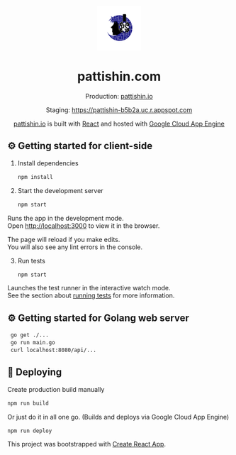 <div align="center">
  <img alt="Logo" src="https://github.com/pattishin/pattishin/blob/master/src/assets/logo.png" width="100" />
</div>
<h1 align="center">
   pattishin.com
</h1>
<p align="center">
  Production: <a href="https://pattishin.io" target="_blank"> pattishin.io</a>
</p>
<p align="center">
  Staging: <a href="https://pattishin-b5b2a.uc.r.appspot.com" target="_blank"> https://pattishin-b5b2a.uc.r.appspot.com</a>
</p>
<p align="center">
<a href="https://pattishin.io" target="_blank">pattishin.io</a> is built with <a href="https://reactjs.org/" target="_blank">React</a> and hosted with <a href="https://cloud.google.com/appengine" target="_blank">Google Cloud App Engine</a>
</p>

## ⚙️ Getting started for client-side

1. Install dependencies

   ```sh
   npm install
   ```

2. Start the development server

   ```sh
   npm start
   ```
  Runs the app in the development mode.<br />
  Open [http://localhost:3000](http://localhost:3000) to view it in the browser.

  The page will reload if you make edits.<br />
  You will also see any lint errors in the console.

3. Run tests

   ```sh
   npm start
   ```

  Launches the test runner in the interactive watch mode.<br />
  See the section about [running tests](https://facebook.github.io/create-react-app/docs/running-tests) for more information.

## ⚙️ Getting started for Golang web server
  
  ```sh
   go get ./...
   go run main.go
   curl localhost:8080/api/...
   ```

## 🚀 Deploying

Create production build manually

   ```sh
   npm run build
   ```

Or just do it in all one go. (Builds and deploys via Google Cloud App Engine)

   ```sh
   npm run deploy
   ```


This project was bootstrapped with [Create React App](https://github.com/facebook/create-react-app).
